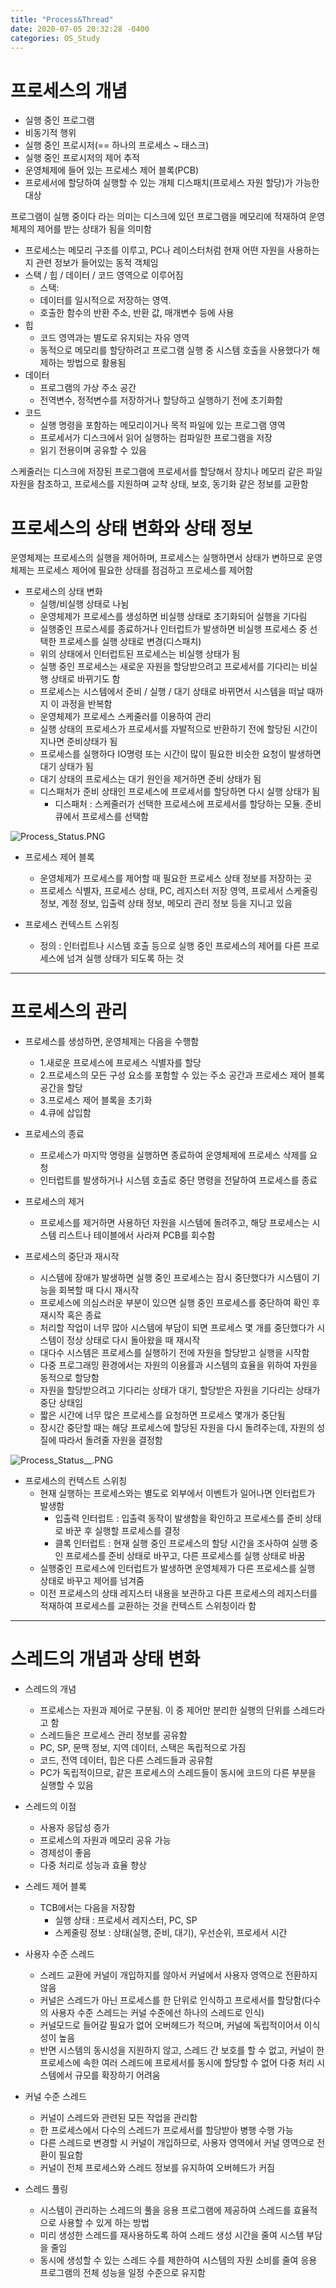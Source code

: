 ```yaml
---
title: "Process&Thread"
date: 2020-07-05 20:32:28 -0400
categories: OS_Study
---
```


# 프로세스의 개념
- 실행 중인 프로그램
- 비동기적 행위
- 실행 중인 프로시저(== 하나의 프로세스 ~ 태스크)
- 실행 중인 프로시저의 제어 추적
- 운영체제에 들어 있는 프로세스 제어 블록(PCB)
- 프로세서에 할당하여 실행할 수 있는 개체 디스패치(프로세스 자원 할당)가 가능한 대상

프로그램이 실행 중이다 라는 의미는 디스크에 있던 프로그램을 메모리에 적재하여 운영체제의 제어를 받는 상태가 됨을 의미함
 
 - 프로세스는 메모리 구조를 이루고, PC나 레이스터처럼 현재 어떤 자원을 사용하는지 관련 정보가 들어있는 동적 객체임
  - 스택 / 힙 / 데이터 / 코드 영역으로 이루어짐
    - 스택:
    - 데이터를 일시적으로 저장하는 영역.
    - 호출한 함수의 반환 주소, 반환 값, 매개변수 등에 사용
  - 힙
    - 코드 영역과는 별도로 유지되는 자유 영역
    - 동적으로 메모리를 할당하려고 프로그램 실행 중 시스템 호출을 사용했다가 해제하는 방법으로 활용됨
  - 데이터
    - 프로그램의 가상 주소 공간
    - 전역변수, 정적변수를 저장하거나 할당하고 실행하기 전에 초기화함
  - 코드
    - 실행 명령을 포함하는 메모리이거나 목적 파일에 있는 프로그램 영역
    - 프로세서가 디스크에서 읽어 실행하는 컴파일한 프로그램을 저장
    - 읽기 전용이며 공유할 수 있음

스케줄러는 디스크에 저장된 프로그램에 프로세서를 할당해서 장치나 메모리 같은 파일 자원을 참조하고, 프로세스를 지원하며 교착 상태, 보호, 동기화 같은 정보를 교환함


# 프로세스의 상태 변화와 상태 정보

운영체제는 프로세스의 실행을 제어하며, 프로세스는 실행하면서 상태가 변하므로 운영체제는 프로세스 제어에 필요한 상태를 점검하고 프로세스를 제어함

- 프로세스의 상태 변화
    - 실행/비실행 상태로 나뉨
    - 운영체제가 프로세스를 생성하면 비실행 상태로 초기화되어 실행을 기다림
    - 실행중인 프로스세를 종료하거나 인터럽트가 발생하면 비실행 프로세스 중 선택한 프로세스를 실행 상태로 변경(디스패치)
    - 위의 상태에서 인터럽트된 프로세스는 비실행 상태가 됨
    - 실행 중인 프로세스는 새로운 자원을 할당받으려고 프로세서를 기다리는 비실행 상태로 바뀌기도 함
    - 프로세스는 시스템에서 준비 / 실행 / 대기 상태로 바뀌면서 시스템을 떠날 때까지 이 과정을 반복함
    - 운영체제가 프로세스 스케줄러를 이용하여 관리
    - 실행 상태의 프로세스가 프로세서를 자발적으로 반환하기 전에 할당된 시간이 지나면 준비상태가 됨
    - 프로세스를 실행하다 IO명령 또는 시간이 많이 필요한 비슷한 요청이 발생하면 대기 상태가 됨
    - 대기 상태의 프로세스는 대기 원인을 제거하면 준비 상태가 됨
    - 디스패처가 준비 상태인 프로세스에 프로세서를 할당하면 다시 실행 상태가 됨
      - 디스패처 : 스케줄러가 선택한 프로세스에 프로세서를 할당하는 모듈. 준비 큐에서 프로세스를 선택함

![Process_Status.PNG](.\image\Process_Status.PNG)


- 프로세스 제어 블록
    - 운영체제가 프로세스를 제어할 때 필요한 프로세스 상태 정보를 저장하는 곳
    - 프로세스 식별자, 프로세스 상태, PC, 레지스터 저장 영역, 프로세서 스케줄링 정보, 계정 정보, 입출력 상태 정보, 메모리 관리 정보 등을 지니고 있음

- 프로세스 컨텍스트 스위칭
    - 정의 : 인터럽트나 시스템 호출 등으로 실행 중인 프로세스의 제어를 다른 프로세스에 넘겨 실행 상태가 되도록 하는 것



* * *

# 프로세스의 관리
- 프로세스를 생성하면, 운영체제는 다음을 수행함
    - 1.새로운 프로세스에 프로세스 식별자를 할당
    - 2.프로세스의 모든 구성 요소를 포함할 수 있는 주소 공간과 프로세스 제어 블록 공간을 할당
    - 3.프로세스 제어 블록을 초기화
    - 4.큐에 삽입함

- 프로세스의 종료
    - 프로세스가 마지막 명령을 실행하면 종료하여 운영체제에 프로세스 삭제를 요청
    - 인터럽트를 발생하거나 시스템 호출로 중단 명령을 전달하여 프로세스를 종료

- 프로세스의 제거
    - 프로세스를 제거하면 사용하던 자원을 시스템에 돌려주고, 해당 프로세스는 시스템 리스트나 테이블에서 사라져 PCB를 회수함

- 프로세스의 중단과 재시작
    - 시스템에 장애가 발생하면 실행 중인 프로세스는 잠시 중단했다가 시스템이 기능을 회복할 때 다시 재시작
    - 프로세스에 의심스러운 부분이 있으면 실행 중인 프로세스를 중단하여 확인 후 재시작 혹은 종료
    - 처리할 작업이 너무 많아 시스템에 부담이 되면 프로세스 몇 개를 중단했다가 시스템이 정상 상태로 다시 돌아왔을 때 재시작
    - 대다수 시스템은 프로세스를 실행하기 전에 자원을 할당받고 실행을 시작함
    - 다중 프로그래밍 환경에서는 자원의 이용률과 시스템의 효율을 위하여 자원을 동적으로 할당함
    - 자원을 할당받으려고 기다리는 상태가 대기, 할당받은 자원을 기다리는 상태가 중단 상태임
    - 짧은 시간에 너무 많은 프로세스를 요청하면 프로세스 몇개가 중단됨
    - 장시간 중단할 때는 해당 프로세스에 할당된 자원을 다시 돌려주는데, 자원의 성질에 따라서 돌려줄 자원을 결정함



![Process_Status__.PNG](.\image\Process_Status__.PNG)


- 프로세스의 컨텍스트 스위칭
    - 현재 실행하는 프로세스와는 별도로 외부에서 이벤트가 일어나면 인터럽트가 발생함
      - 입출력 인터럽트 : 입출력 동작이 발생함을 확인하고 프로세스를 준비 상태로 바꾼 후 실행할 프로세스를 결정
      - 클록 인터럽트 : 현재 실행 중인 프로세스의 할당 시간을 조사하여 실행 중인 프로세스를 준비 상태로 바꾸고, 다른 프로세스를 실행 상태로 바꿈
    - 실행중인 프로세스에 인터럽트가 발생하면 운영체제가 다른 프로세스를 실행 상태로 바꾸고 제어를 넘겨줌
    - 이전 프로세스의 상태 레지스터 내용을 보관하고 다른 프로세스의 레지스터를 적재하여 프로세스를 교환하는 것을 컨텍스트 스위칭이라 함




* * *

# 스레드의 개념과 상태 변화
- 스레드의 개념
    - 프로세스는 자원과 제어로 구분됨. 이 중 제어만 분리한 실행의 단위를 스레드라고 함
    - 스레드들은 프로세스 관리 정보를 공유함
    - PC, SP, 문맥 정보, 지역 데이터, 스택은 독립적으로 가짐
    - 코드, 전역 데이터, 힙은 다른 스레드들과 공유함
    - PC가 독립적이므로, 같은 프로세스의 스레드들이 동시에 코드의 다른 부분을 실행할 수 있음
- 스레드의 이점
    - 사용자 응답성 증가
    - 프로세스의 자원과 메모리 공유 가능
    - 경제성이 좋음
    - 다중 처리로 성능과 효율 향상

- 스레드 제어 블록
    - TCB에서는 다음을 저장함
      - 실행 상태 : 프로세서 레지스터, PC, SP
      - 스케줄링 정보 : 상태(실행, 준비, 대기), 우선순위, 프로세서 시간

- 사용자 수준 스레드
    - 스레드 교환에 커널이 개입하지를 않아서 커널에서 사용자 영역으로 전환하지 않음
    - 커널은 스레드가 아닌 프로세스를 한 단위로 인식하고 프로세서를 할당함(다수의 사용자 수준 스레드는 커널 수준에선 하나의 스레드로 인식)
    - 커널모드로 들어갈 필요가 없어 오버헤드가 적으며, 커널에 독립적이어서 이식성이 높음
    - 반면 시스템의 동시성을 지원하지 않고, 스레드 간 보호를 할 수 없고, 커널이 한 프로세스에 속한 여러 스레드에 프로세서를 동시에 할당할 수 없어 다중 처리 시스템에서 규모를 확장하기 어려움

- 커널 수준 스레드
    - 커널이 스레드와 관련된 모든 작업을 관리함
    - 한 프로세스에서 다수의 스레드가 프로세서를 할당받아 병행 수행 가능
    - 다른 스레드로 변경할 시 커널이 개입하므로, 사용자 영역에서 커널 영역으로 전환이 필요함
    - 커널이 전체 프로세스와 스레드 정보를 유지하여 오버헤드가 커짐

- 스레드 풀링
    - 시스템이 관리하는 스레드의 풀을 응용 프로그램에 제공하여 스레드를 효율적으로 사용할 수 있게 하는 방법
    - 미리 생성한 스레드를 재사용하도록 하여 스레드 생성 시간을 줄여 시스템 부담을 줄임
    - 동시에 생성할 수 있는 스레드 수를 제한하여 시스템의 자원 소비를 줄여 응용 프로그램의 전체 성능을 일정 수준으로 유지함

